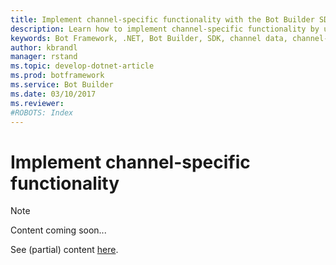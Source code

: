 ```yaml
---
title: Implement channel-specific functionality with the Bot Builder SDK for .NET | Microsoft Docs
description: Learn how to implement channel-specific functionality by using the Bot Builder SDK for .NET.
keywords: Bot Framework, .NET, Bot Builder, SDK, channel data, channel-specific functionality, custom message
author: kbrandl
manager: rstand
ms.topic: develop-dotnet-article
ms.prod: botframework
ms.service: Bot Builder
ms.date: 03/10/2017
ms.reviewer:
#ROBOTS: Index
---
```


# Implement channel-specific functionality

> [!NOTE]
> Content coming soon...
> 
> See (partial) content [here](https://docs.botframework.com/en-us/csharp/builder/sdkreference/activities.html).
